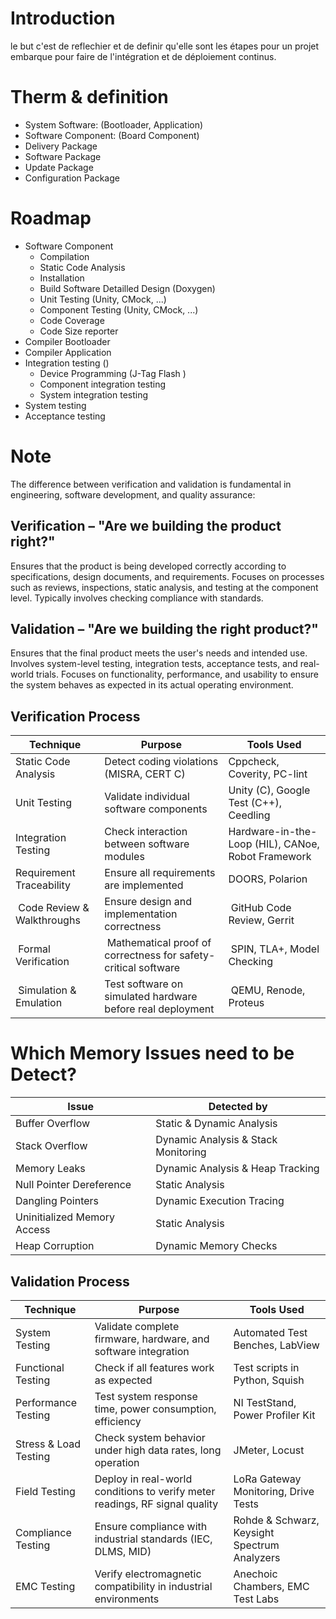 # Introduction

le but c'est de reflechier et de definir qu'elle sont les étapes pour un projet embarque pour faire de l'intégration et de déploiement continus.

# Therm & definition

- System Software: (Bootloader, Application)
- Software Component: (Board Component)
- Delivery Package
- Software Package
- Update Package
- Configuration Package


# Roadmap

- Software Component 
   * Compilation
   * Static Code Analysis
   * Installation
   * Build Software Detailled Design (Doxygen)
   * Unit Testing (Unity, CMock, ...)
   * Component Testing (Unity, CMock, ...)
   * Code Coverage
   * Code Size reporter
- Compiler Bootloader
- Compiler Application
- Integration testing ()
    * Device Programming (J-Tag Flash )
    * Component integration testing
    * System integration testing
- System testing
- Acceptance testing

# Note

The difference between verification and validation is fundamental in engineering, software development, and quality assurance:

## Verification – "Are we building the product right?"

Ensures that the product is being developed correctly according to specifications, design documents, and requirements.
Focuses on processes such as reviews, inspections, static analysis, and testing at the component level.
Typically involves checking compliance with standards.

## Validation – "Are we building the right product?"

Ensures that the final product meets the user's needs and intended use.
Involves system-level testing, integration tests, acceptance tests, and real-world trials.
Focuses on functionality, performance, and usability to ensure the system behaves as expected in its actual operating environment.





## Verification Process


|Technique               |  Purpose     | Tools Used| 
| -------------          | ------------- |------------- |
| Static Code Analysis   | Detect coding violations (MISRA, CERT C)           |	Cppcheck, Coverity, PC-lint      |
| Unit Testing           | Validate individual software components           |Unity (C), Google Test (C++), Ceedling      |
| Integration Testing    | Check interaction between software modules  | Hardware-in-the-Loop (HIL), CANoe, Robot Framework  |
| Requirement Traceability |Ensure all requirements are implemented |	DOORS, Polarion |
| Code Review & Walkthroughs | Ensure design and implementation correctness | GitHub Code Review, Gerrit |
| Formal Verification| Mathematical proof of correctness for safety-critical software | SPIN, TLA+, Model Checking |
| Simulation & Emulation |Test software on simulated hardware before real deployment | QEMU, Renode, Proteus|	


# Which Memory Issues need to be Detect?

|Issue	|Detected by   | 
| -------------          | ------------- |
| Buffer Overflow	| Static & Dynamic Analysis | 
| Stack Overflow	| Dynamic Analysis & Stack Monitoring | 
| Memory Leaks	| Dynamic Analysis & Heap Tracking | 
| Null Pointer Dereference	| Static Analysis | 
| Dangling Pointers	| Dynamic Execution Tracing | 
| Uninitialized Memory Access	| Static Analysis | 
| Heap Corruption	| Dynamic Memory Checks | 



## Validation Process

|Technique               	|  Purpose     | Tools Used| 
| ------------------------------| ----------------------------------------------------------------------------- |--------------------------------------------- |
| System Testing		| Validate complete firmware, hardware, and software integration		| Automated Test Benches, LabView| 
| Functional Testing		| Check if all features work as expected					| Test scripts in Python, Squish| 
| Performance Testing		| Test system response time, power consumption, efficiency			| NI TestStand, Power Profiler Kit| 
| Stress & Load Testing		| Check system behavior under high data rates, long operation			| 	JMeter, Locust| 
| Field Testing			| Deploy in real-world conditions to verify meter readings, RF signal quality	| LoRa Gateway Monitoring, Drive Tests| 
| Compliance Testing		| Ensure compliance with industrial standards (IEC, DLMS, MID)			| Rohde & Schwarz, Keysight Spectrum Analyzers| 
| EMC Testing			| Verify electromagnetic compatibility in industrial environments		| Anechoic Chambers, EMC Test Labs| 
		




		
		
	
